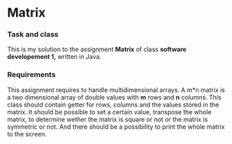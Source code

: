 # Matrix

### Task and class
This is my solution to the assignment **Matrix** of class **software developement 1,** written in Java.

### Requirements
This assignment requires to handle multidimensional arrays. A m*n matrix is a two dimensional array of double values with **m** rows and **n** columns. This class should contain getter for rows, columns and the values stored in the matrix. It should be possible to set a certain value, transpose the whole matrix, to determine wether the matrix is square or not or the matrix is symmetric or not. And there should be a possibility to print the whole matrix to the screen.
